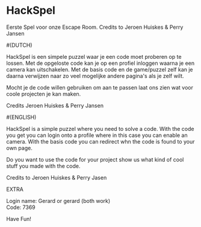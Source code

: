 # HackSpel
Eerste Spel voor onze Escape Room. Credits to Jeroen Huiskes &amp; Perry Jansen

#(DUTCH)

HackSpel is een simpele puzzel waar je een code moet proberen op te lossen.
Met de opgeloste code kan je op een profiel inloggen waarna je een camera kan uitschakelen.
Met de basis code en de game/puzzel zelf kan je daarna verwijzen naar zo veel mogelijke andere pagina's als je zelf wilt.

Mocht je de code willen gebruiken om aan te passen laat ons zien wat voor coole projecten je kan maken.

Credits Jeroen Huiskes & Perry Jansen

#(ENGLISH)

HackSpel is a simple puzzel where you need to solve a code.
With the code you get you can login onto a profile where in this case you can enable an camera.
With the basis code you can redirect whn the code is found to your own page.

Do you want to use the code for your project show us what kind of cool stuff you made with the code.

Credits to Jeroen Huiskes & Perry Jasen 

EXTRA

Login name: Gerard or gerard (both work)  
Code: 7369

Have Fun!
